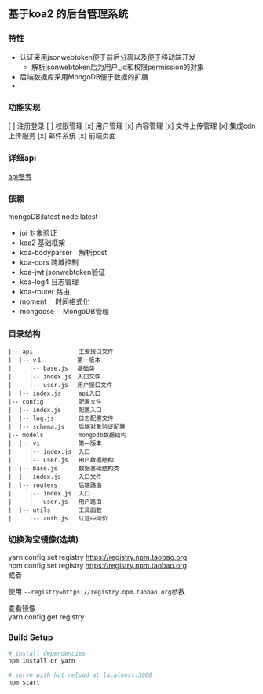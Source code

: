 ## 基于koa2 的后台管理系统

### 特性
- 认证采用jsonwebtoken便于前后分离以及便于移动端开发
  - 解析jsonwebtoken后为用户_id和权限permission的对象
- 后端数据库采用MongoDB便于数据的扩展
- 

### 功能实现
[ ] 注册登录
[ ] 权限管理
[x] 用户管理
[x] 内容管理
[x] 文件上传管理
[x] 集成cdn上传服务
[x] 邮件系统
[x] 前端页面

### 详细api
[api参考]()

### 依赖
mongoDB:latest node:latest 
- joi             对象验证
- koa2            基础框架
- koa-bodyparser　解析post
- koa-cors        跨域控制
- koa-jwt         jsonwebtoken验证
- koa-log4        日志管理
- koa-router      路由
- moment        　时间格式化
- mongoose      　MongoDB管理

### 目录结构
```
|-- api             主要接口文件
|  |-- v１　　　　　　第一版本
|     |-- base.js 　基础类
|     |-- index.js　入口文件
|     |-- user.js 　用户接口文件
|  |-- index.js     api入口
|-- config          配置文件
|  |-- index.js     配置入口
|  |-- log.js       日志配置文件
|  |-- schema.js    后端对象验证配置
|-- models          mongodb数据结构
|  |-- vi           第一版本
|     |-- index.js  入口
|     |-- user.js   用户数据结构
|  |-- base.js      数据基础结构类
|  |-- index.js     入口文件
|  |-- routers      后端路由
|     |-- index.js  入口
|     |-- user.js   用户路由
|  |-- utils        工具函数
|     |-- auth.js   认证中间价
```

### 切换淘宝镜像(选填)
yarn config set registry https://registry.npm.taobao.org<br>
npm config set registry https://registry.npm.taobao.org<br>
或者

使用  `--registry=https://registry.npm.taobao.org`参数

查看镜像<br>
yarn config get registry<br>

### Build Setup

``` bash
# install dependencies
npm install or yarn

# serve with hot reload at localhost:3000
npm start

```